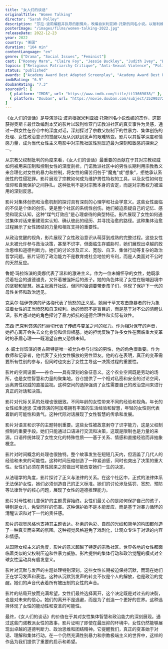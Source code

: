 ```yaml
---
title: "女人们的谈话"
originalTitle: "Women Talking"
director: "Sarah Polley"
description: "莎拉·波莉编剧并执导的剧情片，改编自米利亚姆·托斯的同名小说。以玻利维亚门诺教派社区为背景，讲述一群女性在发现男性系统性性侵后聚集讨论未来选择的故事。影片深刻探讨了宗教父权制批判、集体创伤与治愈、女性政治觉醒以及沉默与发声的力量等重要议题。"
posterImage: "/images/films/women-talking-2022.jpg"
releaseDate: 2022-12-23
year: 2022
country: "美国"
duration: "104 min"
contentLanguage: "en"
genre: ["Drama", "Social Issues", "Feminist"]
cast: ["Rooney Mara", "Claire Foy", "Jessie Buckley", "Judith Ivey", "Ben Whishaw", "Frances McDormand", "Sheila McCarthy"]
topics: ["Religious Patriarchy Critique", "Anti-Sexual Violence", "Political Consciousness", "Family Liberation", "Female Friendship", "Mental Health", "Legal Equality", "Social Movements"]
status: "published"
awards: ["Academy Award Best Adapted Screenplay", "Academy Award Best Picture Nomination", "Critics Choice Award Best Adapted Screenplay", "Writers Guild Award Best Adapted Screenplay"]
imdbRating: "6.9"
doubanRating: "7.3"
sourceUrl: [
  { platform: "IMDB", url: "https://www.imdb.com/title/tt13669038/" },
  { platform: "Douban", url: "https://movie.douban.com/subject/35290372/" }
]
---
```


《女人们的谈话》是导演莎拉·波莉根据米利亚姆·托斯同名小说改编的杰作，这部获得奥斯卡最佳改编剧本奖的影片以玻利维亚门诺教派社区的真实事件为灵感，通过一群女性在谷仓中的深度对话，深刻探讨了宗教父权制下的性暴力、集体创伤的处理、女性政治意识的觉醒以及从沉默到发声的艰难转变。影片以其哲学深度和情感力量，成为当代女性主义电影中对宗教社区性别压迫最为深刻和敏感的探索之一。

从宗教父权制批判的角度来看，《女人们的谈话》最重要的贡献在于其对宗教权威如何被用来压制和控制女性的深度剖析。门诺教派社区中的男性长期利用宗教教义来合理化对女性的暴力和控制，将女性的痛苦归咎于"魔鬼"或"想象"，拒绝承认系统性的性侵犯罪。影片展现了宗教如何成为维护男性特权的工具，以及女性如何在信仰和自我保护之间挣扎。这种批判不是对宗教本身的否定，而是对宗教权力被滥用的深刻反思。

影片对集体创伤和治愈机制的探讨具有深刻的心理学和社会学意义。这些女性面临的不仅是个体的创伤，更是整个社区的系统性创伤。她们被迫质疑自己的记忆、感受和现实认知，这种"煤气灯效应"是心理虐待的典型特征。影片展现了女性如何通过集体对话来重建现实认知、确认彼此的经历、并寻找治愈的路径。这种集体治愈过程展示了女性团结的力量和相互支持的重要性。

从政治觉醒的视角，影片展现了女性政治意识从萌芽到成熟的完整过程。这些女性从未被允许参与政治决策，甚至不识字，但面临生存威胁时，她们展现出卓越的政治思维和道德判断力。她们的讨论涉及正义、宽恕、自卫、集体行动等复杂的政治哲学问题。影片证明了政治能力不是教育或社会地位的专利，而是人类面对不公时的天然反应。

鲁妮·玛拉饰演的奥娜代表了温和的激进主义。作为一位未婚怀孕的女性，她既承受着社会的道德谴责，又怀着被强奸后的孩子。她的角色体现了女性在极端困境中的坚韧和智慧。她主张离开社区，但同时强调要带走孩子们，体现了保护下一代的母性关怀和政治远见。

克莱尔·福伊饰演的萨洛梅代表了愤怒的正义感。她用干草叉攻击施暴者的行为象征着女性的正当愤怒和自卫权利。她的愤怒不是盲目的，而是基于对不公的清醒认识。影片通过她的角色探讨了暴力抵抗的道德合理性和实际有效性。

杰西·巴克利饰演的玛丽切代表了传统与变革之间的张力。作为相对保守的声音，她担心离开会失去文化身份和信仰根基。她的担忧反映了许多女性在面临重大变革时的矛盾心理——既渴望自由又恐惧未知。

本·威士肖饰演的奥古斯特是唯一被允许参与讨论的男性，他的角色很重要。作为教师和记录者，他代表了支持女性解放的男性盟友。他的存在表明，真正的变革需要所有性别的参与，但同时也突出了女性主导这一决策过程的重要性。

影片的空间设置——谷仓——具有深刻的象征意义。这个农业空间既是劳动的场所，也是女性智慧和力量的聚集地。谷仓提供了一个相对私密和安全的讨论空间，远离男性权威的直接监视。这种空间的选择强调了女性需要自己的政治空间来进行真正的对话和决策。

影片对代际关系的处理也很细致。不同年龄的女性带来不同的经验和视角。年长的女性如朱迪思·艾维饰演的阿加塔拥有丰富的生活经验和智慧，年轻的女性则代表着新的可能性和勇气。这种代际对话展现了女性智慧的传承和发展。

影片对语言和识字的主题特别重要。这些女性被故意剥夺了识字能力，这是父权制控制的重要手段。她们只能通过口语进行交流和决策，这既是限制也是力量的来源。口语传统体现了女性文化的特殊性质——基于关系、情感和直接经验而非抽象概念。

影片对时间概念的处理也很独特。整个故事发生在短短几天内，但涵盖了几代人的经验和未来的可能性。这种时间压缩创造了一种紧迫感，同时也突出了决策的重大性。女性们必须在男性回来之前做出可能改变她们一生的决定。

从法理学的角度，影片探讨了正义与法律的关系。在这个社区中，正式的法律体系无法保护女性，她们必须创造自己的正义标准。她们的讨论涉及惩罚、宽恕、预防等法律哲学的核心问题，展现了女性的道德推理能力。

影片对母性和儿童保护的主题贯穿始终。女性们最关心的是如何保护自己的孩子，特别是女儿，免受同样的伤害。这种保护欲不是本能反应，而是基于对暴力循环的清醒认识和对下一代的责任感。

影片的视觉风格也支持其主题表达。朴素的色彩、自然的光线和简单的构图都创造了一种真实而亲密的氛围。这种视觉风格避免了戏剧化，让观众专注于对话的内容和情感。

从国际女权主义的角度，影片的意义超越了特定的宗教社区。世界各地的女性都面临着类似的父权制压迫和性暴力威胁。影片提供的集体行动和政治觉醒的模式对全球女性运动具有启发意义。

影片对沉默与发声的主题处理特别深刻。这些女性长期被迫保持沉默，而现在她们正在学习发声和表达。这种从沉默到发声的转变不仅是个人的解放，也是政治的觉醒。她们的声音代表着所有被压制的女性的声音。

影片的结局开放而充满希望。女性们最终选择离开，这个决定既是对过去的决裂，也是对未来的信心。她们的离开不是逃避，而是为了创造一个更好的世界。这种选择体现了女性的能动性和变革的可能性。

最终，《女人们的谈话》的价值在于其对女性集体智慧和政治能力的深刻展现。通过这些门诺教派女性的故事，影片证明了即使在最压抑的环境中，女性仍然能够展现出卓越的道德判断力、政治思维和团结精神。它提醒我们，真正的变革始于对话、理解和集体行动。在一个仍然充满性别暴力和宗教极端主义的世界中，这样的作品为我们提供了重要的启示和希望。